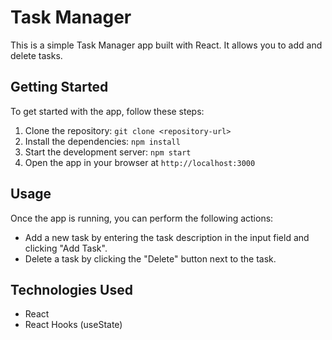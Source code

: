 # Task Manager

This is a simple Task Manager app built with React. It allows you to add and delete tasks.

## Getting Started

To get started with the app, follow these steps:

1. Clone the repository: `git clone <repository-url>`
2. Install the dependencies: `npm install`
3. Start the development server: `npm start`
4. Open the app in your browser at `http://localhost:3000`

## Usage

Once the app is running, you can perform the following actions:

- Add a new task by entering the task description in the input field and clicking "Add Task".
- Delete a task by clicking the "Delete" button next to the task.

## Technologies Used

- React
- React Hooks (useState)

